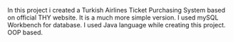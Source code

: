 In this project i created a Turkish Airlines Ticket Purchasing System based on official THY website.
It is a much more simple version.
I used mySQL Workbench for database.
I used Java language while creating this project.
OOP based.

